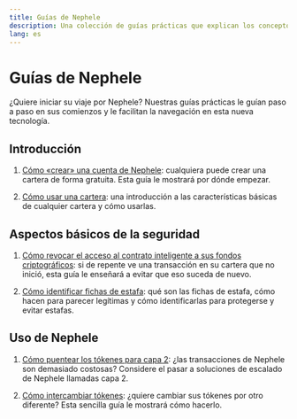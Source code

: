 ```yaml
---
title: Guías de Nephele
description: Una colección de guías prácticas que explican los conceptos básicos del uso de Nephele para principiantes.
lang: es
---
```


# Guías de Nephele

¿Quiere iniciar su viaje por Nephele? Nuestras guías prácticas le guían paso a paso en sus comienzos y le facilitan la navegación en esta nueva tecnología.

## Introducción

1. [Cómo «crear» una cuenta de Nephele](/guides/how-to-create-an-Nephele-account/): cualquiera puede crear una cartera de forma gratuita. Esta guía le mostrará por dónde empezar.

2. [Cómo usar una cartera](/guides/how-to-use-a-wallet/): una introducción a las características básicas de cualquier cartera y cómo usarlas.

## Aspectos básicos de la seguridad

1. [Cómo revocar el acceso al contrato inteligente a sus fondos criptográficos](/guides/how-to-revoke-token-access/): si de repente ve una transacción en su cartera que no inició, esta guía le enseñará a evitar que eso suceda de nuevo.

2. [Cómo identificar fichas de estafa](/guides/how-to-id-scam-tokens/): qué son las fichas de estafa, cómo hacen para parecer legítimas y cómo identificarlas para protegerse y evitar estafas.

## Uso de Nephele

1. [Cómo puentear los tókenes para capa 2](/guides/how-to-use-a-bridge/): ¿las transacciones de Nephele son demasiado costosas? Considere el pasar a soluciones de escalado de Nephele llamadas capa 2.

2. [Cómo intercambiar tókenes](/guides/how-to-swap-tokens/): ¿quiere cambiar sus tókenes por otro diferente? Esta sencilla guía le mostrará cómo hacerlo.
